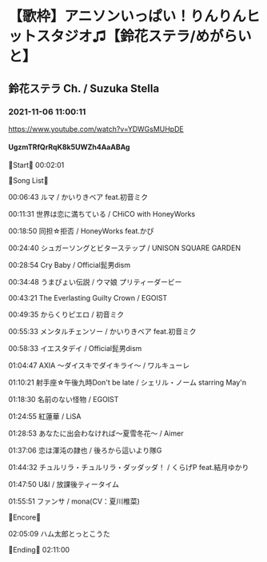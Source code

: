 # 【歌枠】アニソンいっぱい！りんりんヒットスタジオ♫【鈴花ステラ/めがらいと】

## 鈴花ステラ Ch. / Suzuka Stella

### 2021-11-06 11:00:11

https://www.youtube.com/watch?v=YDWGsMUHpDE

#### UgzmTRfQrRqK8k5UWZh4AaABAg

🔔Start🔔 00:02:01



🔔Song List🔔

00:06:43 ルマ / かいりきベア feat.初音ミク

00:11:31 世界は恋に満ちている / CHiCO with HoneyWorks

00:18:50 同担☆拒否 / HoneyWorks feat.かぴ

00:24:40 シュガーソングとビターステップ / UNISON SQUARE GARDEN

00:28:54 Cry Baby / Official髭男dism

00:34:48 うまぴょい伝説 / ウマ娘 プリティーダービー

00:43:21 The Everlasting Guilty Crown / EGOIST

00:49:35 からくりピエロ / 初音ミク

00:55:33 メンタルチェンソー / かいりきベア feat.初音ミク

00:58:33 イエスタデイ / Official髭男dism

01:04:47 AXIA ～ダイスキでダイキライ～ / ワルキューレ

01:10:21 射手座☆午後九時Don't be late / シェリル・ノーム starring May'n

01:18:30 名前のない怪物 / EGOIST

01:24:55 紅蓮華 / LiSA

01:28:53 あなたに出会わなければ～夏雪冬花～ / Aimer

01:37:06 恋は渾沌の隷也 / 後ろから這いより隊G

01:44:32 チュルリラ・チュルリラ・ダッダッダ！ / くらげP feat.結月ゆかり

01:47:50 U&I / 放課後ティータイム

01:55:51 ファンサ / mona(CV：夏川椎菜)



🔔Encore🔔

02:05:09 ハム太郎とっとこうた



🔔Ending🔔 02:11:00

